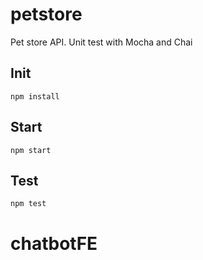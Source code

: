 # petstore
Pet store API. Unit test with Mocha and Chai

## Init
```
npm install
```
## Start
```
npm start
```
## Test
```
npm test
```

# chatbotFE
